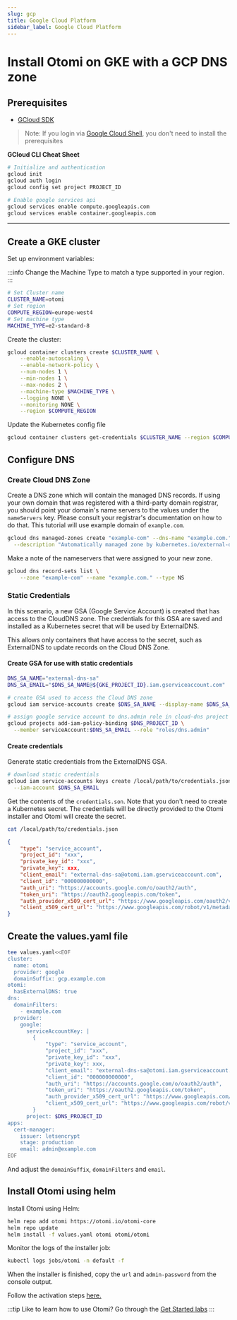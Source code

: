 ```yaml
---
slug: gcp
title: Google Cloud Platform
sidebar_label: Google Cloud Platform
---
```


# Install Otomi on GKE with a GCP DNS zone

## Prerequisites

- [GCloud SDK](https://cloud.google.com/sdk/docs/install)

>Note: If you login via [Google Cloud Shell](https://cloud.google.com/shell), you don't need to install the prerequisites

**GCloud CLI Cheat Sheet**

```bash
# Initialize and authentication
gcloud init
gcloud auth login
gcloud config set project PROJECT_ID

# Enable google services api
gcloud services enable compute.googleapis.com
gcloud services enable container.googleapis.com
```

---

## Create a GKE cluster

Set up environment variables:

:::info
Change the Machine Type to match a type supported in your region.
:::

```bash
# Set Cluster name
CLUSTER_NAME=otomi
# Set region
COMPUTE_REGION=europe-west4
# Set machine type
MACHINE_TYPE=e2-standard-8
```

Create the cluster:

```bash
gcloud container clusters create $CLUSTER_NAME \
    --enable-autoscaling \
    --enable-network-policy \
    --num-nodes 1 \
    --min-nodes 1 \
    --max-nodes 2 \
    --machine-type $MACHINE_TYPE \
    --logging NONE \
    --monitoring NONE \
    --region $COMPUTE_REGION
```

Update the Kubernetes config file

```bash
gcloud container clusters get-credentials $CLUSTER_NAME --region $COMPUTE_REGION
```

## Configure DNS

### Create Cloud DNS Zone

Create a DNS zone which will contain the managed DNS records. If using your own domain that was registered with a third-party domain registrar, you should point your domain's name servers to the values under the `nameServers` key. Please consult your registrar's documentation on how to do that.  This tutorial will use example domain of  `example.com`.

```bash
gcloud dns managed-zones create "example-com" --dns-name "example.com." \
  --description "Automatically managed zone by kubernetes.io/external-dns"
```

Make a note of the nameservers that were assigned to your new zone.

```bash
gcloud dns record-sets list \
    --zone "example-com" --name "example.com." --type NS
```

### Static Credentials

In this scenario, a new GSA (Google Service Account) is created that has access to the CloudDNS zone.  The credentials for this GSA are saved and installed as a Kubernetes secret that will be used by ExternalDNS.  

This allows only containers that have access to the secret, such as ExternalDNS to update records on the Cloud DNS Zone.

#### Create GSA for use with static credentials

```bash
DNS_SA_NAME="external-dns-sa"
DNS_SA_EMAIL="$DNS_SA_NAME@${GKE_PROJECT_ID}.iam.gserviceaccount.com"

# create GSA used to access the Cloud DNS zone
gcloud iam service-accounts create $DNS_SA_NAME --display-name $DNS_SA_NAME

# assign google service account to dns.admin role in cloud-dns project
gcloud projects add-iam-policy-binding $DNS_PROJECT_ID \
  --member serviceAccount:$DNS_SA_EMAIL --role "roles/dns.admin"
```

#### Create credentials

Generate static credentials from the ExternalDNS GSA.

```bash
# download static credentials
gcloud iam service-accounts keys create /local/path/to/credentials.json \
  --iam-account $DNS_SA_EMAIL
```

Get the contents of the `credentials.son`. Note that you don't need to create a Kubernetes secret. The credentials will be directly provided to the Otomi installer and Otomi will create the secret.

```bash
cat /local/path/to/credentials.json
```

```json
{
    "type": "service_account",
    "project_id": "xxx",
    "private_key_id": "xxx",
    "private_key": xxx,
    "client_email": "external-dns-sa@otomi.iam.gserviceaccount.com",
    "client_id": "000000000000",
    "auth_uri": "https://accounts.google.com/o/oauth2/auth",
    "token_uri": "https://oauth2.googleapis.com/token",
    "auth_provider_x509_cert_url": "https://www.googleapis.com/oauth2/v1/certs",
    "client_x509_cert_url": "https://www.googleapis.com/robot/v1/metadata/x509/xxxx.iam.gserviceaccount.com"
}

```
## Create the values.yaml file

```bash
tee values.yaml<<EOF
cluster:
  name: otomi
  provider: google
  domainSuffix: gcp.example.com
otomi:
  hasExternalDNS: true
dns:
  domainFilters: 
    - example.com
  provider:
    google:
      serviceAccountKey: |
        {
            "type": "service_account",
            "project_id": "xxx",
            "private_key_id": "xxx",
            "private_key": xxx,
            "client_email": "external-dns-sa@otomi.iam.gserviceaccount.com",
            "client_id": "000000000000",
            "auth_uri": "https://accounts.google.com/o/oauth2/auth",
            "token_uri": "https://oauth2.googleapis.com/token",
            "auth_provider_x509_cert_url": "https://www.googleapis.com/oauth2/v1/certs",
            "client_x509_cert_url": "https://www.googleapis.com/robot/v1/metadata/x509/xxxx.iam.gserviceaccount.com"
        }
      project: $DNS_PROJECT_ID
apps:
  cert-manager:
    issuer: letsencrypt
    stage: production
    email: admin@example.com
EOF
```

And adjust the `domainSuffix`, `domainFilters` and `email`.

## Install Otomi using helm

Install Otomi using Helm:

```bash
helm repo add otomi https://otomi.io/otomi-core
helm repo update
helm install -f values.yaml otomi otomi/otomi
```

Monitor the logs of the installer job:

```bash
kubectl logs jobs/otomi -n default -f
```

When the installer is finished, copy the `url` and `admin-password` from the console output.

Follow the activation steps [here.](https://otomi.io/docs/get-started/activation)

:::tip
Like to learn how to use Otomi? Go through the [Get Started labs](../labs/overview.md)
:::